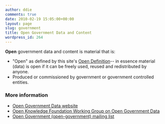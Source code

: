 ```yaml
---
author: ddie
comments: true
date: 2010-02-19 15:05:00+00:00
layout: page
slug: government
title: Open Government Data and Content
wordpress_id: 264
---
```


**Open** government data and content is material that is:

  * "Open" as defined by this site's [Open Definition](/1.0/)-- in essence material (data) is open if it can be freely used, reused and redistributed by anyone.
  * Produced or commissioned by government or government controlled entities.

### More information

  * [Open Government Data website](http://opengovernmentdata.org/)
  * [Open Knowledge Foundation Working Group on Open Government Data](http://wiki.okfn.org/wg/government)
  * [Open Government (open-government) mailing list](http://lists.okfn.org/mailman/listinfo/open-government)
